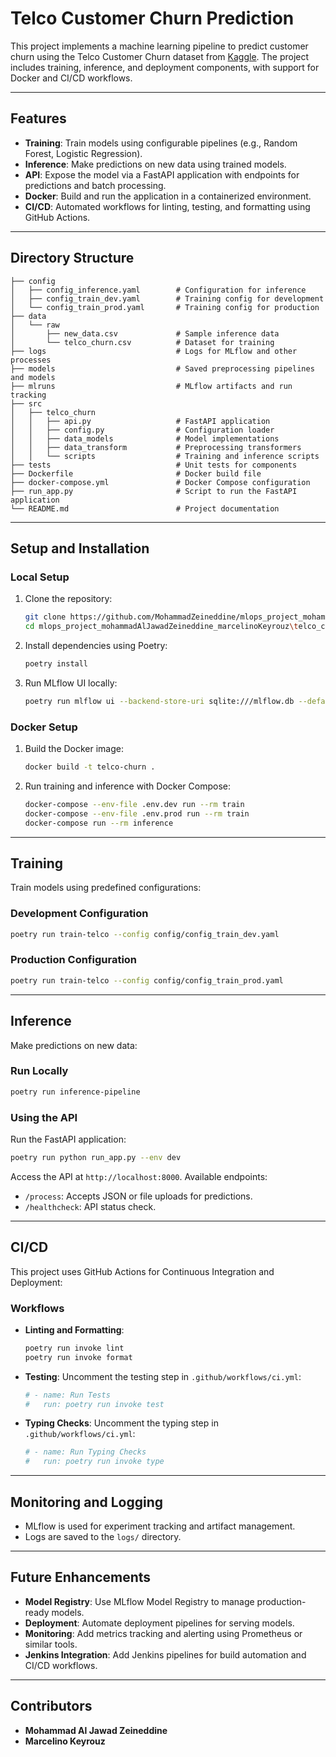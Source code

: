 # Telco Customer Churn Prediction

This project implements a machine learning pipeline to predict customer churn using the Telco Customer Churn dataset from [Kaggle](https://www.kaggle.com/datasets/blastchar/telco-customer-churn/code). The project includes training, inference, and deployment components, with support for Docker and CI/CD workflows.

---

## Features
- **Training**: Train models using configurable pipelines (e.g., Random Forest, Logistic Regression).
- **Inference**: Make predictions on new data using trained models.
- **API**: Expose the model via a FastAPI application with endpoints for predictions and batch processing.
- **Docker**: Build and run the application in a containerized environment.
- **CI/CD**: Automated workflows for linting, testing, and formatting using GitHub Actions.

---

## Directory Structure

```
├── config
│   ├── config_inference.yaml        # Configuration for inference
│   ├── config_train_dev.yaml        # Training config for development
│   └── config_train_prod.yaml       # Training config for production
├── data
│   └── raw
│       ├── new_data.csv             # Sample inference data
│       └── telco_churn.csv          # Dataset for training
├── logs                             # Logs for MLflow and other processes
├── models                           # Saved preprocessing pipelines and models
├── mlruns                           # MLflow artifacts and run tracking
├── src
│   ├── telco_churn
│   │   ├── api.py                   # FastAPI application
│   │   ├── config.py                # Configuration loader
│   │   ├── data_models              # Model implementations
│   │   ├── data_transform           # Preprocessing transformers
│   │   └── scripts                  # Training and inference scripts
├── tests                            # Unit tests for components
├── Dockerfile                       # Docker build file
├── docker-compose.yml               # Docker Compose configuration
├── run_app.py                       # Script to run the FastAPI application
└── README.md                        # Project documentation
```

---

## Setup and Installation

### Local Setup
1. Clone the repository:
   ```bash
   git clone https://github.com/MohammadZeineddine/mlops_project_mohammadAlJawadZeineddine_marcelinoKeyrouz.git
   cd mlops_project_mohammadAlJawadZeineddine_marcelinoKeyrouz\telco_churn\
   ```

2. Install dependencies using Poetry:
   ```bash
   poetry install
   ```

3. Run MLflow UI locally:
   ```bash
   poetry run mlflow ui --backend-store-uri sqlite:///mlflow.db --default-artifact-root ./mlruns
   ```

### Docker Setup
1. Build the Docker image:
   ```bash
   docker build -t telco-churn .
   ```

2. Run training and inference with Docker Compose:
   ```bash
   docker-compose --env-file .env.dev run --rm train
   docker-compose --env-file .env.prod run --rm train
   docker-compose run --rm inference
   ```

---

## Training

Train models using predefined configurations:

### Development Configuration
```bash
poetry run train-telco --config config/config_train_dev.yaml
```

### Production Configuration
```bash
poetry run train-telco --config config/config_train_prod.yaml
```

---

## Inference

Make predictions on new data:

### Run Locally
```bash
poetry run inference-pipeline
```

### Using the API
Run the FastAPI application:
```bash
poetry run python run_app.py --env dev
```

Access the API at `http://localhost:8000`. Available endpoints:
- `/process`: Accepts JSON or file uploads for predictions.
- `/healthcheck`: API status check.

---

## CI/CD

This project uses GitHub Actions for Continuous Integration and Deployment:

### Workflows
- **Linting and Formatting**:
  ```bash
  poetry run invoke lint
  poetry run invoke format
  ```
- **Testing**:
  Uncomment the testing step in `.github/workflows/ci.yml`:
  ```yaml
  # - name: Run Tests
  #   run: poetry run invoke test
  ```
- **Typing Checks**:
  Uncomment the typing step in `.github/workflows/ci.yml`:
  ```yaml
  # - name: Run Typing Checks
  #   run: poetry run invoke type
  ```

---

## Monitoring and Logging
- MLflow is used for experiment tracking and artifact management.
- Logs are saved to the `logs/` directory.

---

## Future Enhancements
- **Model Registry**: Use MLflow Model Registry to manage production-ready models.
- **Deployment**: Automate deployment pipelines for serving models.
- **Monitoring**: Add metrics tracking and alerting using Prometheus or similar tools.
- **Jenkins Integration**: Add Jenkins pipelines for build automation and CI/CD workflows.

---

## Contributors
- **Mohammad Al Jawad Zeineddine**
- **Marcelino Keyrouz**

